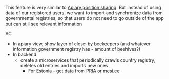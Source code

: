 This feature is very similar to [Apiary position sharing](https://www.notion.so/Apiary-position-sharing-d78e6d14915b49efbb8d8cba331d3542?pvs=21). But instead of using data of our registered users, we want to import and synchronize data from governmental registries, so that users do not need to go outside of the app but can still see relevant information

AC

- In apiary view, show layer of close-by beekeepers (and whatever information government registry has - amount of beehives?)
- In backend
    - create a microservices that periodically crawls country registry, deletes old entries and imports new ones
        - For Estonia - get data from PRIA or [mesi.ee](http://mesi.ee)